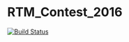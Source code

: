 # RTM_Contest_2016

[![Build Status](https://travis-ci.org/takahasi/RTM_Contest_2016.svg?branch=master)](https://travis-ci.org/takahasi/RTM_Contest_2016)
